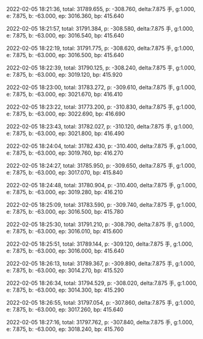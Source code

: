 2022-02-05 18:21:36, total: 31789.655, p: -308.760, delta:7.875 手, g:1.000, e: 7.875, b: -63.000, ep: 3016.360, bp: 415.640

2022-02-05 18:21:57, total: 31791.384, p: -308.580, delta:7.875 手, g:1.000, e: 7.875, b: -63.000, ep: 3016.540, bp: 415.640

2022-02-05 18:22:19, total: 31791.775, p: -308.620, delta:7.875 手, g:1.000, e: 7.875, b: -63.000, ep: 3016.500, bp: 415.640

2022-02-05 18:22:39, total: 31790.125, p: -308.240, delta:7.875 手, g:1.000, e: 7.875, b: -63.000, ep: 3019.120, bp: 415.920

2022-02-05 18:23:00, total: 31783.272, p: -309.610, delta:7.875 手, g:1.000, e: 7.875, b: -63.000, ep: 3021.670, bp: 416.410

2022-02-05 18:23:22, total: 31773.200, p: -310.830, delta:7.875 手, g:1.000, e: 7.875, b: -63.000, ep: 3022.690, bp: 416.690

2022-02-05 18:23:43, total: 31782.027, p: -310.120, delta:7.875 手, g:1.000, e: 7.875, b: -63.000, ep: 3021.800, bp: 416.490

2022-02-05 18:24:04, total: 31782.430, p: -310.400, delta:7.875 手, g:1.000, e: 7.875, b: -63.000, ep: 3019.760, bp: 416.270

2022-02-05 18:24:27, total: 31785.950, p: -309.650, delta:7.875 手, g:1.000, e: 7.875, b: -63.000, ep: 3017.070, bp: 415.840

2022-02-05 18:24:48, total: 31780.904, p: -310.400, delta:7.875 手, g:1.000, e: 7.875, b: -63.000, ep: 3019.280, bp: 416.210

2022-02-05 18:25:09, total: 31783.590, p: -309.740, delta:7.875 手, g:1.000, e: 7.875, b: -63.000, ep: 3016.500, bp: 415.780

2022-02-05 18:25:30, total: 31791.210, p: -308.790, delta:7.875 手, g:1.000, e: 7.875, b: -63.000, ep: 3016.010, bp: 415.600

2022-02-05 18:25:51, total: 31789.144, p: -309.120, delta:7.875 手, g:1.000, e: 7.875, b: -63.000, ep: 3016.000, bp: 415.640

2022-02-05 18:26:13, total: 31789.367, p: -309.890, delta:7.875 手, g:1.000, e: 7.875, b: -63.000, ep: 3014.270, bp: 415.520

2022-02-05 18:26:34, total: 31794.529, p: -308.020, delta:7.875 手, g:1.000, e: 7.875, b: -63.000, ep: 3014.300, bp: 415.290

2022-02-05 18:26:55, total: 31797.054, p: -307.860, delta:7.875 手, g:1.000, e: 7.875, b: -63.000, ep: 3017.260, bp: 415.640

2022-02-05 18:27:16, total: 31797.762, p: -307.840, delta:7.875 手, g:1.000, e: 7.875, b: -63.000, ep: 3018.240, bp: 415.760